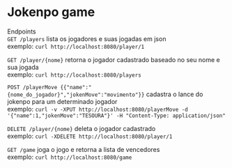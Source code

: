 # Jokenpo game
Endpoints   
`GET /players` lista os jogadores e suas jogadas em json  
exemplo:  `curl http://localhost:8080/player/1`  
  
`GET /player/{nome}` retorna o jogador cadastrado baseado no seu nome e sua jogada  
exemplo:  `curl http://localhost:8080/players ` 
  
`POST /playerMove {{"name":"{nome_do_jogador}","jokenMove":"movimento"}}`  cadastra o lance do jokenpo para um determinado jogador  
exemplo:  `curl -v -XPUT http://localhost:8080/playerMove -d '{"name":1,"jokenMove":"TESOURA"}' -H "Content-Type: application/json"`  
  
`DELETE /player/{nome}` deleta o jogador cadastrado  
exemplo:  `curl -XDELETE http://localhost:8080/player/1`

`GET /game` joga o jogo e retorna a lista de vencedores  
exemplo:  `curl http://localhost:8080/game`  